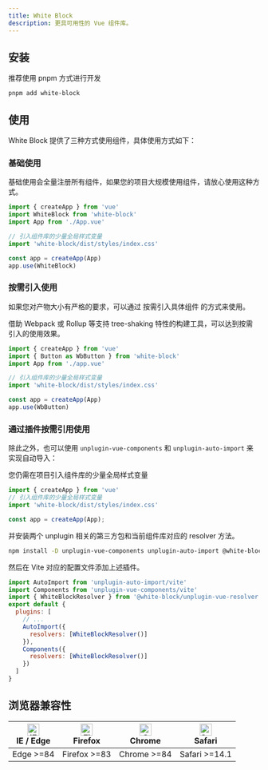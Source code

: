 ```yaml
---
title: White Block
description: 更具可用性的 Vue 组件库。
---
```


## 安装

推荐使用 pnpm 方式进行开发

```shell
pnpm add white-block
```

## 使用

White Block 提供了三种方式使用组件，具体使用方式如下：
### 基础使用

基础使用会全量注册所有组件，如果您的项目大规模使用组件，请放心使用这种方式。

```js
import { createApp } from 'vue'
import WhiteBlock from 'white-block'
import App from './App.vue'

// 引入组件库的少量全局样式变量
import 'white-block/dist/styles/index.css'

const app = createApp(App)
app.use(WhiteBlock)
```

### 按需引入使用

如果您对产物大小有严格的要求，可以通过 按需引入具体组件 的方式来使用。

借助 Webpack 或 Rollup 等支持 tree-shaking 特性的构建工具，可以达到按需引入的使用效果。

```js
import { createApp } from 'vue'
import { Button as WbButton } from 'white-block'
import App from './app.vue'

// 引入组件库的少量全局样式变量
import 'white-block/dist/styles/index.css'

const app = createApp(App)
app.use(WbButton)
```

### 通过插件按需引用使用

除此之外，也可以使用 `unplugin-vue-components` 和 `unplugin-auto-import` 来实现自动导入：

您仍需在项目引入组件库的少量全局样式变量
```js
import { createApp } from 'vue'
// 引入组件库的少量全局样式变量
import 'white-block/dist/styles/index.css'

const app = createApp(App);
```
并安装两个 unplugin 相关的第三方包和当前组件库对应的 resolver 方法。
```bash
npm install -D unplugin-vue-components unplugin-auto-import @white-block/unplugin-vue-resolver
```

然后在 Vite 对应的配置文件添加上述插件。

```js
import AutoImport from 'unplugin-auto-import/vite'
import Components from 'unplugin-vue-components/vite'
import { WhiteBlockResolver } from '@white-block/unplugin-vue-resolver'
export default {
  plugins: [
    // ...
    AutoImport({
      resolvers: [WhiteBlockResolver()]
    }),
    Components({
      resolvers: [WhiteBlockResolver()]
    })
  ]
}
```

## 浏览器兼容性

| [<img src="https://tdesign.gtimg.com/docs/edge_48x48.png" alt="IE / Edge" width="24px" height="24px" />](http://godban.github.io/browsers-support-badges/)<br/> IE / Edge | [<img src="https://tdesign.gtimg.com/docs/firefox_48x48.png" alt="Firefox" width="24px" height="24px" />](http://godban.github.io/browsers-support-badges/)<br/>Firefox | [<img src="https://tdesign.gtimg.com/docs/chrome_48x48.png" alt="Chrome" width="24px" height="24px" />](http://godban.github.io/browsers-support-badges/)<br/>Chrome | [<img src="https://tdesign.gtimg.com/docs/safari_48x48.png" alt="Safari" width="24px" height="24px" />](http://godban.github.io/browsers-support-badges/)<br/>Safari |
| --- | --- | --- | --- |
| Edge >=84 | Firefox >=83 | Chrome >=84 | Safari >=14.1 |